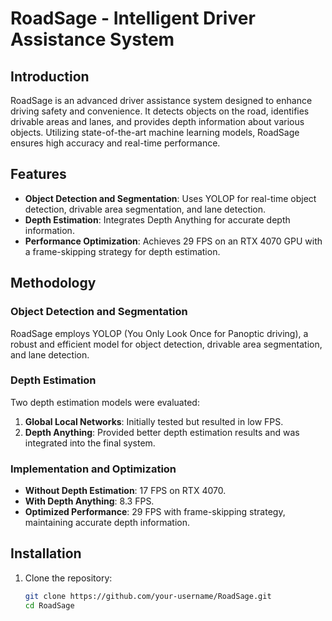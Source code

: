 # RoadSage - Intelligent Driver Assistance System

## Introduction

RoadSage is an advanced driver assistance system designed to enhance driving safety and convenience. It detects objects on the road, identifies drivable areas and lanes, and provides depth information about various objects. Utilizing state-of-the-art machine learning models, RoadSage ensures high accuracy and real-time performance.

## Features

- **Object Detection and Segmentation**: Uses YOLOP for real-time object detection, drivable area segmentation, and lane detection.
- **Depth Estimation**: Integrates Depth Anything for accurate depth information.
- **Performance Optimization**: Achieves 29 FPS on an RTX 4070 GPU with a frame-skipping strategy for depth estimation.

## Methodology

### Object Detection and Segmentation

RoadSage employs YOLOP (You Only Look Once for Panoptic driving), a robust and efficient model for object detection, drivable area segmentation, and lane detection.

### Depth Estimation

Two depth estimation models were evaluated:
1. **Global Local Networks**: Initially tested but resulted in low FPS.
2. **Depth Anything**: Provided better depth estimation results and was integrated into the final system.

### Implementation and Optimization

- **Without Depth Estimation**: 17 FPS on RTX 4070.
- **With Depth Anything**: 8.3 FPS.
- **Optimized Performance**: 29 FPS with frame-skipping strategy, maintaining accurate depth information.

## Installation

1. Clone the repository:
   ```bash
   git clone https://github.com/your-username/RoadSage.git
   cd RoadSage
